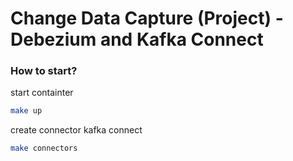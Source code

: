 # Change Data Capture (Project) - Debezium and Kafka Connect
### How to start?
start containter
```bash
make up
```
create connector kafka connect
```bash
make connectors
```
